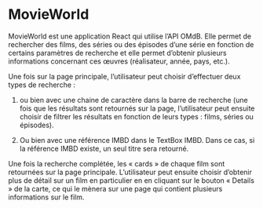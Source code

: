 # MovieWorld

MovieWorld est une application React qui utilise l’API OMdB. Elle permet de rechercher des films, des séries ou des épisodes d’une série en fonction de certains paramètres de recherche et elle permet d’obtenir plusieurs informations concernant ces œuvres (réalisateur, année, pays, etc.).  

Une fois sur la page principale, l’utilisateur peut choisir d’effectuer deux types de recherche :  

1) ou bien avec une chaine de caractère dans la barre de recherche (une fois que les résultats sont retournés sur la page, l’utilisateur peut ensuite choisir de filtrer les résultats en fonction de leurs types : films, séries ou épisodes).  

2) Ou bien avec une référence IMBD dans le TextBox IMBD. Dans ce cas, si la référence IMBD existe, un seul titre sera retourné.

Une fois la recherche complétée, les « cards » de chaque film sont retournées sur la page principale. L’utilisateur peut ensuite choisir d’obtenir plus de détail sur un film en particulier en en cliquant sur le bouton « Details » de la carte, ce qui le mènera sur une page qui contient plusieurs informations sur le film.
